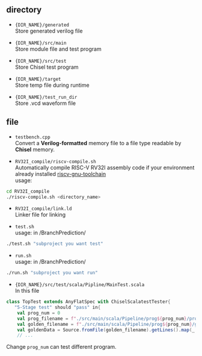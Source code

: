 ## directory
* `{DIR_NAME}/generated`  
Store generated verilog file

* `{DIR_NAME}/src/main`  
Store module file and test program

* `{DIR_NAME}/src/test`  
Store Chisel test program

* `{DIR_NAME}/target`  
Store temp file during runtime

* `{DIR_NAME}/test_run_dir`  
Store .vcd waveform file

## file
* `testbench.cpp`  
Convert a **Verilog-formatted** memory file to a file type readable by **Chisel** memory.

* `RV32I_compile/riscv-compile.sh`  
Automatically compile RISC-V RV32I assembly code if your environment already installed [riscv-gnu-toolchain](https://github.com/riscv-collab/riscv-gnu-toolchain/releases)  
usage:
```bash
cd RV32I_compile
./riscv-compile.sh <directory_name>
```

* `RV32I_compile/link.ld`  
Linker file for linking 

* `test.sh`  
usage:
in /BranchPrediction/
```bash
./test.sh "subproject you want test"
```

* `run.sh`  
usage:
in /BranchPrediction/
```bash
./run.sh "subproject you want run"
```
* `{DIR_NAME}/src/test/scala/Pipline/MainTest.scala`  
In this file
```scala
class TopTest extends AnyFlatSpec with ChiselScalatestTester{
   "5-Stage test" should "pass" in{
    val prog_num = 0
    val prog_filename = f"./src/main/scala/Pipeline/prog${prog_num}/prog${prog_num}.hex"
    val golden_filename = f"./src/main/scala/Pipeline/prog${prog_num}/golden.hex"
    val goldenData = Source.fromFile(golden_filename).getLines().map(_.trim).toArray
    // ...
```
Change `prog_num` can test different program.
